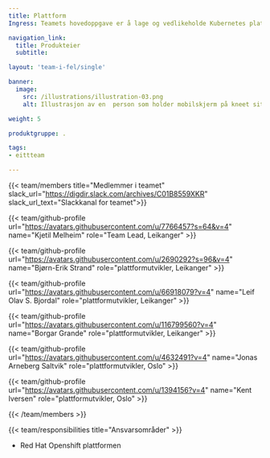 ```yaml
---
title: Plattform
Ingress: Teamets hovedoppgave er å lage og vedlikeholde Kubernetes plattformen med støttetenester som løysingen er drifta på i samarbeid med driftspartner.

navigation_link:
  title: Produkteier
  subtitle: 

layout: 'team-i-fel/single'

banner:
  image:
    src: /illustrations/illustration-03.png
    alt: Illustrasjon av en  person som holder mobilskjerm på kneet sitt

weight: 5

produktgruppe: .

tags:
- eittteam

---
```


{{< team/members title="Medlemmer i teamet" slack_url="https://digdir.slack.com/archives/C01B8559XKR" slack_url_text="Slackkanal for teamet">}}


 {{< team/github-profile url="https://avatars.githubusercontent.com/u/7766457?s=64&v=4" name="Kjetil Melheim" role="Team Lead, Leikanger" >}}

  {{< team/github-profile url="https://avatars.githubusercontent.com/u/2690292?s=96&v=4" name="Bjørn-Erik Strand" role="plattformutvikler, Leikanger" >}}

  {{< team/github-profile url="https://avatars.githubusercontent.com/u/66918079?v=4" name="Leif Olav S. Bjordal" role="plattformutvikler, Leikanger" >}}

  {{< team/github-profile url="https://avatars.githubusercontent.com/u/116799560?v=4" name="Borgar Grande" role="plattformutvikler, Leikanger" >}}

  {{< team/github-profile url="https://avatars.githubusercontent.com/u/4632491?v=4" name="Jonas Arneberg Saltvik" role="plattformutvikler, Oslo" >}}

  {{< team/github-profile url="https://avatars.githubusercontent.com/u/1394156?v=4" name="Kent Iversen" role="plattformutvikler, Oslo" >}}


{{< /team/members >}}

{{< team/responsibilities title="Ansvarsområder" >}}

- Red Hat Openshift plattformen
